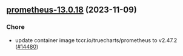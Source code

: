 

## [prometheus-13.0.18](https://github.com/truecharts/charts/compare/prometheus-13.0.17...prometheus-13.0.18) (2023-11-09)

### Chore

- update container image tccr.io/truecharts/prometheus to v2.47.2 ([#14480](https://github.com/truecharts/charts/issues/14480))
  
  